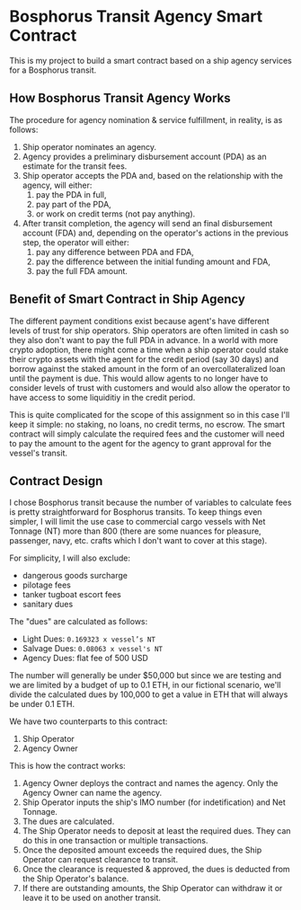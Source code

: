 # Bosphorus Transit Agency Smart Contract
This is my project to build a smart contract based on a ship agency services for a Bosphorus transit.

## How Bosphorus Transit Agency Works
The procedure for agency nomination & service fulfillment, in reality, is as follows:
1. Ship operator nominates an agency.
2. Agency provides a preliminary disbursement account (PDA) as an estimate for the transit fees.
3. Ship operator accepts the PDA and, based on the relationship with the agency, will either:
    1. pay the PDA in full, 
    2. pay part of the PDA,
    3. or work on credit terms (not pay anything).
4. After transit completion, the agency will send an final disbursement account (FDA) and, depending on the operator's actions in the previous step, the operator will either:
    1. pay any difference between PDA and FDA,
    2. pay the difference between the initial funding amount and FDA,
    3. pay the full FDA amount.

## Benefit of  Smart Contract in Ship Agency
The different payment conditions exist because agent's have different levels of trust for ship operators.  Ship operators are often limited in cash so they also don't want to pay the full PDA in advance.  In a world with more crypto adoption, there might come a time when a ship operator could stake their crypto assets with the agent for the credit period (say 30 days) and borrow against the staked amount in the form of an overcollateralized loan until the payment is due.  This would allow agents to no longer have to consider levels of trust with customers and would also allow the operator to have access to some liquiditiy in the credit period.

This is quite complicated for the scope of this assignment so in this case I'll keep it simple: no staking, no loans, no credit terms, no escrow.  The smart contract will simply calculate the required fees and the customer will need to pay the amount to the agent for the agency to grant approval for the vessel's transit.

## Contract Design
I chose Bosphorus transit because the number of variables to calculate fees is pretty straightforward for Bosphorus transits.  To keep things even simpler, I will limit the use case to commercial cargo vessels with Net Tonnage (NT) more than 800 (there are some nuances for pleasure, passenger, navy, etc. crafts which I don't want to cover at this stage).

For simplicity, I will also exclude:
- dangerous goods surcharge
- pilotage fees
- tanker tugboat escort fees
- sanitary dues

The "dues" are calculated as follows:
- Light Dues: `0.169323 x vessel’s NT`
- Salvage Dues: `0.08063 x vessel's NT`
- Agency Dues: flat fee of 500 USD

The number will generally be under $50,000 but since we are testing and we are limited by a budget of up to 0.1 ETH, in our fictional scenario, we'll divide the calculated dues by 100,000 to get a value in ETH that will always be under 0.1 ETH.

We have two counterparts to this contract:
1. Ship Operator
2. Agency Owner

This is how the contract works:
1. Agency Owner deploys the contract and names the agency.  Only the Agency Owner can name the agency.
2. Ship Operator inputs the ship's IMO number (for indetification) and Net Tonnage.
3. The dues are calculated.
4. The Ship Operator needs to deposit at least the required dues.  They can do this in one transaction or multiple transactions.
5. Once the deposited amount exceeds the required dues, the Ship Operator can request clearance to transit.
6. Once the clearance is requested & approved, the dues is deducted from the Ship Operator's balance.
7. If there are outstanding amounts, the Ship Operator can withdraw it or leave it to be used on another transit.
